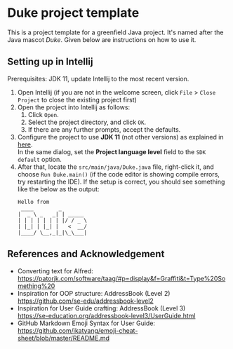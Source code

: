 # Duke project template

This is a project template for a greenfield Java project. It's named after the Java mascot _Duke_. Given below are instructions on how to use it.

## Setting up in Intellij

Prerequisites: JDK 11, update Intellij to the most recent version.

1. Open Intellij (if you are not in the welcome screen, click `File` > `Close Project` to close the existing project first)
1. Open the project into Intellij as follows:
   1. Click `Open`.
   1. Select the project directory, and click `OK`.
   1. If there are any further prompts, accept the defaults.
1. Configure the project to use **JDK 11** (not other versions) as explained in [here](https://www.jetbrains.com/help/idea/sdk.html#set-up-jdk).<br>
   In the same dialog, set the **Project language level** field to the `SDK default` option.
3. After that, locate the `src/main/java/Duke.java` file, right-click it, and choose `Run Duke.main()` (if the code editor is showing compile errors, try restarting the IDE). If the setup is correct, you should see something like the below as the output:
   ```
   Hello from
    ____        _        
   |  _ \ _   _| | _____ 
   | | | | | | | |/ / _ \
   | |_| | |_| |   <  __/
   |____/ \__,_|_|\_\___|
   ```

## References and Acknowledgement
- Converting text for Alfred: <br />
  https://patorjk.com/software/taag/#p=display&f=Graffiti&t=Type%20Something%20
- Inspiration for OOP structure: AddressBook (Level 2) <br />
  https://github.com/se-edu/addressbook-level2
- Inspiration for User Guide crafting: AddressBook (Level 3) <br />
  https://se-education.org/addressbook-level3/UserGuide.html
- GitHub Markdown Emoji Syntax for User Guide: <br />
  https://github.com/ikatyang/emoji-cheat-sheet/blob/master/README.md
